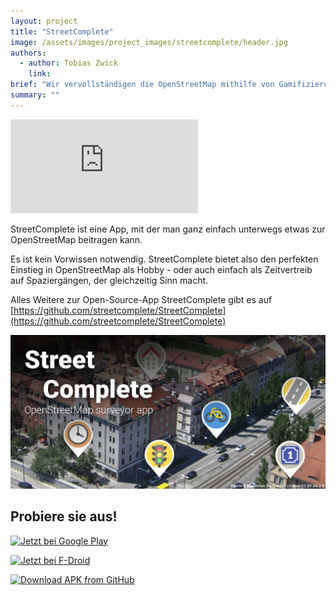 ```yaml
---
layout: project
title: "StreetComplete"
image: /assets/images/project_images/streetcomplete/header.jpg
authors:
  - author: Tobias Zwick
    link:
brief: "Wir vervollständigen die OpenStreetMap mithilfe von Gamifizierung."
summary: ""
---
```


<div class="iframe-container">
    <iframe src="https://www.youtube-nocookie.com/embed/VFpQOgAv4LQ" frameborder="0" allow="accelerometer; autoplay; encrypted-media; gyroscope; picture-in-picture" allowfullscreen></iframe>
</div>

StreetComplete ist eine App, mit der man ganz einfach unterwegs etwas zur OpenStreetMap beitragen kann.

Es ist kein Vorwissen notwendig. StreetComplete bietet also den perfekten Einstieg in OpenStreetMap als Hobby - oder auch einfach als Zeitvertreib auf Spaziergängen, der gleichzeitig Sinn macht.

Alles Weitere zur Open-Source-App StreetComplete gibt es auf [https://github.com/streetcomplete/StreetComplete](https://github.com/streetcomplete/StreetComplete)

![Features](/assets/images/project_images/streetcomplete/featureGraphic.png)

## Probiere sie aus!

[<img src="https://play.google.com/intl/de_de/badges/static/images/badges/de_badge_web_generic.png" alt="Jetzt bei Google Play">](https://play.google.com/store/apps/details?id=de.westnordost.streetcomplete)

[<img src="https://fdroid.gitlab.io/artwork/badge/get-it-on-de.png" alt="Jetzt bei F-Droid">](https://f-droid.org/packages/de.westnordost.streetcomplete/)

[<img src="https://user-images.githubusercontent.com/663460/26973090-f8fdc986-4d14-11e7-995a-e7c5e79ed925.png" alt="Download APK from GitHub">](https://github.com/streetcomplete/StreetComplete/releases/latest)
